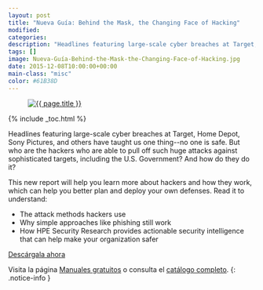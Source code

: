 ```yaml
---
layout: post
title: "Nueva Guía: Behind the Mask, the Changing Face of Hacking"
modified:
categories:
description: "Headlines featuring large-scale cyber breaches at Target, Home Depot, Sony Pictures, and others have taught us one thing--no one is safe. But who are the hackers who are able to pull off such huge attacks against sophisticated targets, including the U.S. Government? And how do they do it?"
tags: []
image: Nueva-Guía-Behind-the-Mask-the-Changing-Face-of-Hacking.jpg
date: 2015-12-08T10:00:00+00:00
main-class: "misc"
color: #61B38D
---
```


<figure>
  <a href="http://elbauldelprogramador.tradepub.com/c/pubRD.mpl?sr=oc&_t=oc:&qf=w_hp467"><img src="/assets/img/Nueva-Guía-Behind-the-Mask-the-Changing-Face-of-Hacking2.jpg" title="{{ page.title }}" alt="{{ page.title }}" /></a>
</figure>

{% include _toc.html %}

Headlines featuring large-scale cyber breaches at Target, Home Depot, Sony Pictures, and others have taught us one thing--no one is safe. But who are the hackers who are able to pull off such huge attacks against sophisticated targets, including the U.S. Government? And how do they do it?

This new report will help you learn more about hackers and how they work, which can help you better plan and deploy your own defenses. Read it to understand:

<!--ad-->

- The attack methods hackers use
- Why simple approaches like phishing still work
- How HPE Security Research provides actionable security intelligence that can help make your organization safer

<div class="button-post">
  <a href="http://elbauldelprogramador.tradepub.com/c/pubRD.mpl?sr=oc&_t=oc:&qf=w_hp467" target="_blank">Descárgala ahora</a>
</div>

Visita la página [Manuales gratuitos][2] o consulta el [catálogo completo][3].
{: .notice-info }

[2]: /manuales-gratuitos/
[3]: http://elbauldelprogramador.tradepub.com/category/information-technology/1207/ "Catálogo completo de Guías gratuítas "
